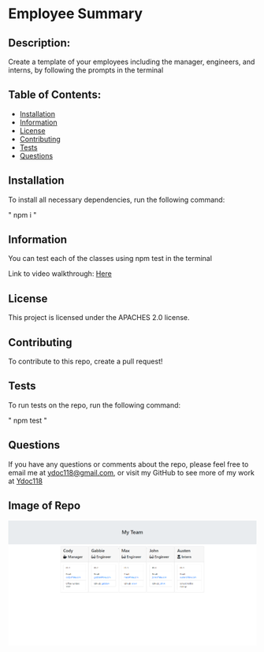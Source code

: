 # Employee Summary


## Description:
Create a template of your employees including the manager, engineers, and interns, by following the prompts in the terminal

## Table of Contents:

* [Installation](#installation)
* [Information](#Information)
* [License](#license)
* [Contributing](#contributing)
* [Tests](#Tests)
* [Questions](#questions)

## Installation

To install all necessary dependencies, run the following command:

" npm i "

## Information

You can test each of the classes using npm test in the terminal

Link to video walkthrough: [Here](https://drive.google.com/file/d/1epUHhgr_Ku_lhKvgMdNkoWcBnS2-XxLl/view)

## License

This project is licensed under the APACHES 2.0 license.

## Contributing

To contribute to this repo, create a pull request!

## Tests

To run tests on the repo, run the following command:

" npm test "

## Questions

If you have any questions or comments about the repo, please feel free to email me at ydoc118@gmail.com,
or visit my GitHub to see more of my work at [Ydoc118](https://github.com/Ydoc118)

## Image of Repo

![Image of repo!](Develop/lib/week10img.png)

     
